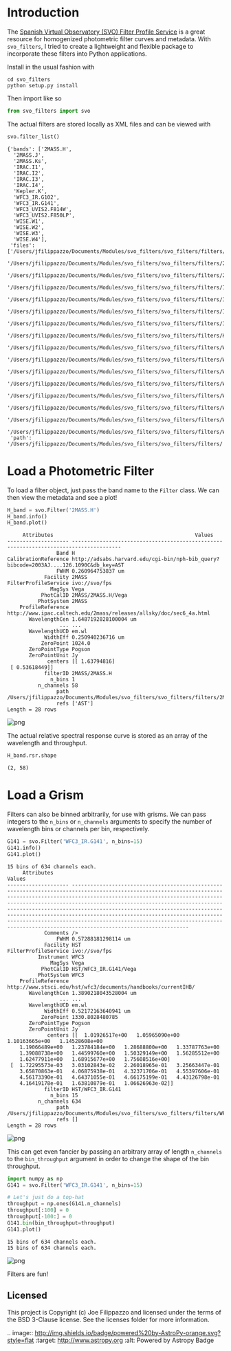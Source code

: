 # Introduction

The [Spanish Virtual Observatory (SVO) Filter Profile Service](http://svo2.cab.inta-csic.es/theory/fps3/) is a great resource for homogenized photometric filter curves and metadata. With `svo_filters`, I tried to create a lightweight and flexible package to incorporate these filters into Python applications.

Install in the usual fashion with

```
cd svo_filters
python setup.py install
```

Then import like so


```python
from svo_filters import svo
```

The actual filters are stored locally as XML files and can be viewed with


```python
svo.filter_list()
```




    {'bands': ['2MASS.H',
      '2MASS.J',
      '2MASS.Ks',
      'IRAC.I1',
      'IRAC.I2',
      'IRAC.I3',
      'IRAC.I4',
      'Kepler.K',
      'WFC3_IR.G102',
      'WFC3_IR.G141',
      'WFC3_UVIS2.F814W',
      'WFC3_UVIS2.F850LP',
      'WISE.W1',
      'WISE.W2',
      'WISE.W3',
      'WISE.W4'],
     'files': ['/Users/jfilippazzo/Documents/Modules/svo_filters/svo_filters/filters/2MASS.H',
      '/Users/jfilippazzo/Documents/Modules/svo_filters/svo_filters/filters/2MASS.J',
      '/Users/jfilippazzo/Documents/Modules/svo_filters/svo_filters/filters/2MASS.Ks',
      '/Users/jfilippazzo/Documents/Modules/svo_filters/svo_filters/filters/IRAC.I1',
      '/Users/jfilippazzo/Documents/Modules/svo_filters/svo_filters/filters/IRAC.I2',
      '/Users/jfilippazzo/Documents/Modules/svo_filters/svo_filters/filters/IRAC.I3',
      '/Users/jfilippazzo/Documents/Modules/svo_filters/svo_filters/filters/IRAC.I4',
      '/Users/jfilippazzo/Documents/Modules/svo_filters/svo_filters/filters/Kepler.K',
      '/Users/jfilippazzo/Documents/Modules/svo_filters/svo_filters/filters/WFC3_IR.G102',
      '/Users/jfilippazzo/Documents/Modules/svo_filters/svo_filters/filters/WFC3_IR.G141',
      '/Users/jfilippazzo/Documents/Modules/svo_filters/svo_filters/filters/WFC3_UVIS2.F814W',
      '/Users/jfilippazzo/Documents/Modules/svo_filters/svo_filters/filters/WFC3_UVIS2.F850LP',
      '/Users/jfilippazzo/Documents/Modules/svo_filters/svo_filters/filters/WISE.W1',
      '/Users/jfilippazzo/Documents/Modules/svo_filters/svo_filters/filters/WISE.W2',
      '/Users/jfilippazzo/Documents/Modules/svo_filters/svo_filters/filters/WISE.W3',
      '/Users/jfilippazzo/Documents/Modules/svo_filters/svo_filters/filters/WISE.W4'],
     'path': '/Users/jfilippazzo/Documents/Modules/svo_filters/svo_filters/filters/'}



# Load a Photometric Filter

To load a filter object, just pass the band name to the `Filter` class. We can then view the metadata and see a plot!


```python
H_band = svo.Filter('2MASS.H')
H_band.info()
H_band.plot()
```

         Attributes                                              Values                                        
    -------------------- --------------------------------------------------------------------------------------
                    Band H                                                                                     
    CalibrationReference http://adsabs.harvard.edu/cgi-bin/nph-bib_query?bibcode=2003AJ....126.1090C&db_key=AST
                    FWHM 0.260964753837 um                                                                     
                Facility 2MASS                                                                                 
    FilterProfileService ivo://svo/fps                                                                         
                  MagSys Vega                                                                                  
               PhotCalID 2MASS/2MASS.H/Vega                                                                    
              PhotSystem 2MASS                                                                                 
        ProfileReference http://www.ipac.caltech.edu/2mass/releases/allsky/doc/sec6_4a.html                    
           WavelengthCen 1.6487192828100004 um                                                                 
                     ... ...                                                                                   
           WavelengthUCD em.wl                                                                                 
                WidthEff 0.250940236716 um                                                                     
               ZeroPoint 1024.0                                                                                
           ZeroPointType Pogson                                                                                
           ZeroPointUnit Jy                                                                                    
                 centers [[ 1.63794816]
     [ 0.53618449]]                                                        
                filterID 2MASS/2MASS.H                                                                         
                  n_bins 1                                                                                     
              n_channels 58                                                                                    
                    path /Users/jfilippazzo/Documents/Modules/svo_filters/svo_filters/filters/2MASS.H          
                    refs ['AST']                                                                               
    Length = 28 rows



![png](svo_demo_files/svo_demo_7_1.png)


The actual relative spectral response curve is stored as an array of the wavelength and throughput.


```python
H_band.rsr.shape
```




    (2, 58)



# Load a Grism

Filters can also be binned arbitrarily, for use with grisms. We can pass integers to the `n_bins` or `n_channels` arguments to specify the number of wavelength bins or channels per bin, respectively.


```python
G141 = svo.Filter('WFC3_IR.G141', n_bins=15)
G141.info()
G141.plot()
```

    15 bins of 634 channels each.
         Attributes                                                                                                                                                                                                                                                                           Values                                                                                                                                                                                                                                                                     
    -------------------- ------------------------------------------------------------------------------------------------------------------------------------------------------------------------------------------------------------------------------------------------------------------------------------------------------------------------------------------------------------------------------------------------------------------------------------------------------------------------------------------------------------------------------------------------
                Comments />                                                                                                                                                                                                                                                                                                                                                                                                                                                                                                                                              
                    FWHM 0.57288181298114 um                                                                                                                                                                                                                                                                                                                                                                                                                                                                                                                             
                Facility HST                                                                                                                                                                                                                                                                                                                                                                                                                                                                                                                                             
    FilterProfileService ivo://svo/fps                                                                                                                                                                                                                                                                                                                                                                                                                                                                                                                                   
              Instrument WFC3                                                                                                                                                                                                                                                                                                                                                                                                                                                                                                                                            
                  MagSys Vega                                                                                                                                                                                                                                                                                                                                                                                                                                                                                                                                            
               PhotCalID HST/WFC3_IR.G141/Vega                                                                                                                                                                                                                                                                                                                                                                                                                                                                                                                           
              PhotSystem WFC3                                                                                                                                                                                                                                                                                                                                                                                                                                                                                                                                            
        ProfileReference http://www.stsci.edu/hst/wfc3/documents/handbooks/currentIHB/                                                                                                                                                                                                                                                                                                                                                                                                                                                                                   
           WavelengthCen 1.3890218043528004 um                                                                                                                                                                                                                                                                                                                                                                                                                                                                                                                           
                     ... ...                                                                                                                                                                                                                                                                                                                                                                                                                                                                                                                                             
           WavelengthUCD em.wl                                                                                                                                                                                                                                                                                                                                                                                                                                                                                                                                           
                WidthEff 0.52172163640941 um                                                                                                                                                                                                                                                                                                                                                                                                                                                                                                                             
               ZeroPoint 1330.8028480785                                                                                                                                                                                                                                                                                                                                                                                                                                                                                                                                 
           ZeroPointType Pogson                                                                                                                                                                                                                                                                                                                                                                                                                                                                                                                                          
           ZeroPointUnit Jy                                                                                                                                                                                                                                                                                                                                                                                                                                                                                                                                              
                 centers [[  1.01926517e+00   1.05965090e+00   1.10163665e+00   1.14528608e+00
        1.19066489e+00   1.23784184e+00   1.28688800e+00   1.33787763e+00
        1.39088738e+00   1.44599760e+00   1.50329149e+00   1.56285512e+00
        1.62477911e+00   1.68915677e+00   1.75608516e+00]
     [  1.72295573e-03   3.03102843e-02   2.26018965e-01   3.25663447e-01
        3.65870863e-01   4.06875938e-01   4.32371706e-01   4.55397606e-01
        4.56173390e-01   4.64371055e-01   4.66175199e-01   4.43126798e-01
        4.16419178e-01   1.63810879e-01   1.06626963e-02]]
                filterID HST/WFC3_IR.G141                                                                                                                                                                                                                                                                                                                                                                                                                                                                                                                                
                  n_bins 15                                                                                                                                                                                                                                                                                                                                                                                                                                                                                                                                              
              n_channels 634                                                                                                                                                                                                                                                                                                                                                                                                                                                                                                                                             
                    path /Users/jfilippazzo/Documents/Modules/svo_filters/svo_filters/filters/WFC3_IR.G141                                                                                                                                                                                                                                                                                                                                                                                                                                                               
                    refs []                                                                                                                                                                                                                                                                                                                                                                                                                                                                                                                                              
    Length = 28 rows



![png](svo_demo_files/svo_demo_12_1.png)


This can get even fancier by passing an arbitrary array of length `n_channels` to the `bin_throughput` argument in order to change the shape of the bin throughput.


```python
import numpy as np
G141 = svo.Filter('WFC3_IR.G141', n_bins=15)

# Let's just do a top-hat
throughput = np.ones(G141.n_channels)
throughput[:100] = 0
throughput[-100:] = 0
G141.bin(bin_throughput=throughput)
G141.plot()
```

    15 bins of 634 channels each.
    15 bins of 634 channels each.



![png](svo_demo_files/svo_demo_14_1.png)


Filters are fun!

## Licensed

This project is Copyright (c) Joe Filippazzo and licensed under the terms of the BSD 3-Clause license. See the licenses folder for more information.

.. image:: http://img.shields.io/badge/powered%20by-AstroPy-orange.svg?style=flat
    :target: http://www.astropy.org
    :alt: Powered by Astropy Badge
